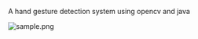 A hand gesture detection system using opencv and java 

![sample.png](https://drive.google.com/file/d/1_0Avlu6WtU4AyL2MX9tLUFyILGMYnSwH/view?usp=drive_link)

